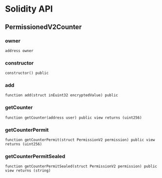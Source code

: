 # Solidity API

## PermissionedV2Counter

### owner

```solidity
address owner
```

### constructor

```solidity
constructor() public
```

### add

```solidity
function add(struct inEuint32 encryptedValue) public
```

### getCounter

```solidity
function getCounter(address user) public view returns (uint256)
```

### getCounterPermit

```solidity
function getCounterPermit(struct PermissionV2 permission) public view returns (uint256)
```

### getCounterPermitSealed

```solidity
function getCounterPermitSealed(struct PermissionV2 permission) public view returns (string)
```

